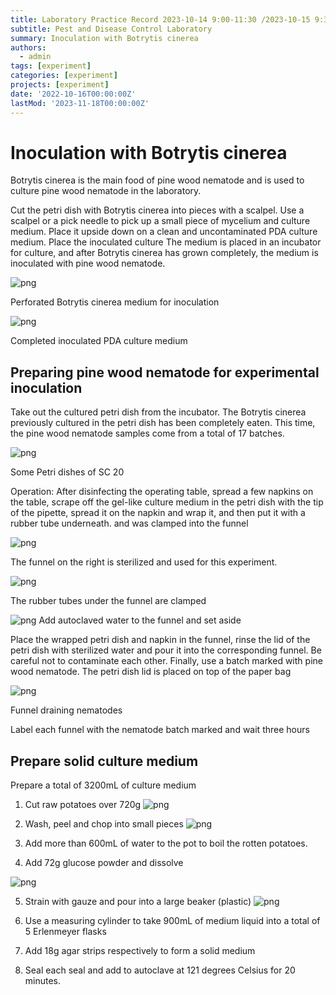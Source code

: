```yaml
---
title: Laboratory Practice Record 2023-10-14 9:00-11:30 /2023-10-15 9:30-11:30
subtitle: Pest and Disease Control Laboratory
summary: Inoculation with Botrytis cinerea
authors:
  - admin
tags: [experiment]
categories: [experiment]
projects: [experiment]
date: '2022-10-16T00:00:00Z'
lastMod: '2023-11-18T00:00:00Z'
---
```




# Inoculation with Botrytis cinerea

Botrytis cinerea is the main food of pine wood nematode and is used to culture pine wood nematode in the laboratory.

Cut the petri dish with Botrytis cinerea into pieces with a scalpel. Use a scalpel or a pick needle to pick up a small piece of mycelium and culture medium. Place it upside down on a clean and uncontaminated PDA culture medium. Place the inoculated culture The medium is placed in an incubator for culture, and after Botrytis cinerea has grown completely, the medium is inoculated with pine wood nematode.

![png](./1014-1.png)

Perforated Botrytis cinerea medium for inoculation

![png](./1014-2.png)

Completed inoculated PDA culture medium

## Preparing pine wood nematode for experimental inoculation

Take out the cultured petri dish from the incubator. The Botrytis cinerea previously cultured in the petri dish has been completely eaten. This time, the pine wood nematode samples come from a total of 17 batches.

![png](./1014-3.png)

Some Petri dishes of SC 20

Operation: After disinfecting the operating table, spread a few napkins on the table, scrape off the gel-like culture medium in the petri dish with the tip of the pipette, spread it on the napkin and wrap it, and then put it with a rubber tube underneath. and was clamped into the funnel

![png](./1014-4.png)

The funnel on the right is sterilized and used for this experiment.

![png](./1014-5.png)

The rubber tubes under the funnel are clamped

![png](./1014-6.png)
Add autoclaved water to the funnel and set aside

Place the wrapped petri dish and napkin in the funnel, rinse the lid of the petri dish with sterilized water and pour it into the corresponding funnel. Be careful not to contaminate each other. Finally, use a batch marked with pine wood nematode. The petri dish lid is placed on top of the paper bag

![png](./1014-7.png)

Funnel draining nematodes

Label each funnel with the nematode batch marked and wait three hours

## Prepare solid culture medium

Prepare a total of 3200mL of culture medium

1. Cut raw potatoes over 720g
![png](./1014-8.png)

2. Wash, peel and chop into small pieces
![png](./1014-9.png)

3. Add more than 600mL of water to the pot to boil the rotten potatoes.

4. Add 72g glucose powder and dissolve

![png](./1014-10.png)

5. Strain with gauze and pour into a large beaker (plastic)
![png](./1014-11.png)

6. Use a measuring cylinder to take 900mL of medium liquid into a total of 5 Erlenmeyer flasks

7. Add 18g agar strips respectively to form a solid medium

8. Seal each seal and add to autoclave at 121 degrees Celsius for 20 minutes.